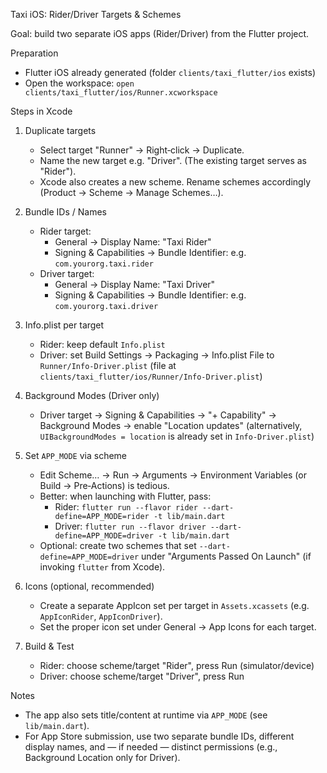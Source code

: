 Taxi iOS: Rider/Driver Targets & Schemes

Goal: build two separate iOS apps (Rider/Driver) from the Flutter project.

Preparation
- Flutter iOS already generated (folder `clients/taxi_flutter/ios` exists)
- Open the workspace: `open clients/taxi_flutter/ios/Runner.xcworkspace`

Steps in Xcode
1) Duplicate targets
   - Select target "Runner" → Right‑click → Duplicate.
   - Name the new target e.g. "Driver". (The existing target serves as "Rider").
   - Xcode also creates a new scheme. Rename schemes accordingly (Product → Scheme → Manage Schemes…).

2) Bundle IDs / Names
   - Rider target:
     - General → Display Name: "Taxi Rider"
     - Signing & Capabilities → Bundle Identifier: e.g. `com.yourorg.taxi.rider`
   - Driver target:
     - General → Display Name: "Taxi Driver"
     - Signing & Capabilities → Bundle Identifier: e.g. `com.yourorg.taxi.driver`

3) Info.plist per target
   - Rider: keep default `Info.plist`
   - Driver: set Build Settings → Packaging → Info.plist File to `Runner/Info-Driver.plist`
     (file at `clients/taxi_flutter/ios/Runner/Info-Driver.plist`)

4) Background Modes (Driver only)
   - Driver target → Signing & Capabilities → "+ Capability" → Background Modes → enable "Location updates"
     (alternatively, `UIBackgroundModes = location` is already set in `Info-Driver.plist`)

5) Set `APP_MODE` via scheme
   - Edit Scheme… → Run → Arguments → Environment Variables (or Build → Pre‑Actions) is tedious.
   - Better: when launching with Flutter, pass:
     - Rider: `flutter run --flavor rider --dart-define=APP_MODE=rider -t lib/main.dart`
     - Driver: `flutter run --flavor driver --dart-define=APP_MODE=driver -t lib/main.dart`
   - Optional: create two schemes that set `--dart-define=APP_MODE=driver` under "Arguments Passed On Launch" (if invoking `flutter` from Xcode).

6) Icons (optional, recommended)
   - Create a separate AppIcon set per target in `Assets.xcassets` (e.g. `AppIconRider`, `AppIconDriver`).
   - Set the proper icon set under General → App Icons for each target.

7) Build & Test
   - Rider: choose scheme/target "Rider", press Run (simulator/device)
   - Driver: choose scheme/target "Driver", press Run

Notes
- The app also sets title/content at runtime via `APP_MODE` (see `lib/main.dart`).
- For App Store submission, use two separate bundle IDs, different display names, and — if needed — distinct permissions (e.g., Background Location only for Driver).
